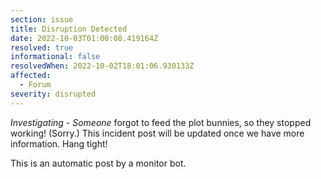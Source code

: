 ```yaml
---
section: issue
title: Disruption Detected
date: 2022-10-03T01:00:08.419164Z
resolved: true
informational: false
resolvedWhen: 2022-10-02T18:01:06.930133Z
affected:
  - Forum
severity: disrupted
---
```

*Investigating* - _Someone_ forgot to feed the plot bunnies, so they stopped working! (Sorry.) This incident post will be updated once we have more information. Hang tight!

This is an automatic post by a monitor bot.
        
